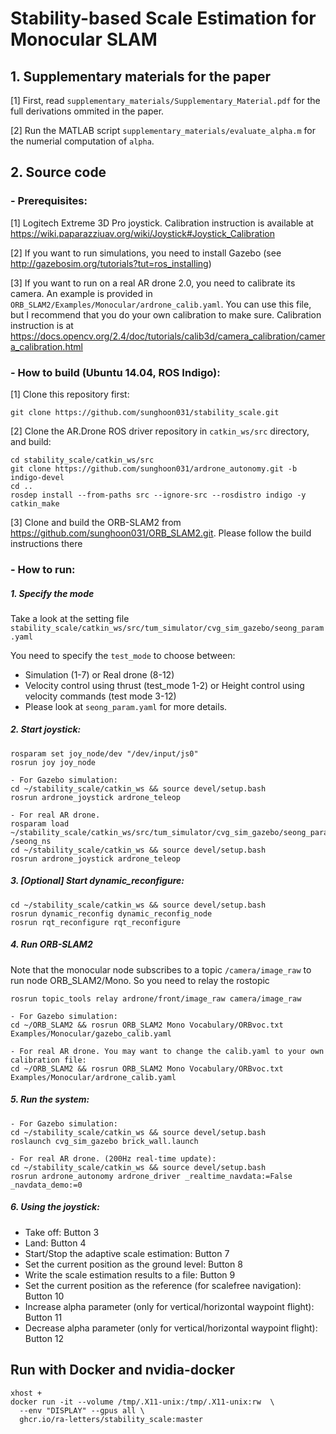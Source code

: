 # Stability-based Scale Estimation for Monocular SLAM

## 1. Supplementary materials for the paper
[1] First, read `supplementary_materials/Supplementary_Material.pdf` for the full derivations ommited in the paper.

[2] Run the MATLAB script `supplementary_materials/evaluate_alpha.m` for the numerial computation of `alpha`.

## 2. Source code
### - Prerequisites:
[1] Logitech Extreme 3D Pro joystick. Calibration instruction is available at https://wiki.paparazziuav.org/wiki/Joystick#Joystick_Calibration

[2] If you want to run simulations, you need to install Gazebo (see http://gazebosim.org/tutorials?tut=ros_installing)

[3] If you want to run on a real AR drone 2.0, you need to calibrate its camera. An example is provided in `ORB_SLAM2/Examples/Monocular/ardrone_calib.yaml`. You can use this file, but I recommend that you do your own calibration to make sure. Calibration instruction is at https://docs.opencv.org/2.4/doc/tutorials/calib3d/camera_calibration/camera_calibration.html

### - How to build (Ubuntu 14.04, ROS Indigo):
[1] Clone this repository first:
````
git clone https://github.com/sunghoon031/stability_scale.git
````
[2] Clone the AR.Drone ROS driver repository in `catkin_ws/src` directory, and build:
````
cd stability_scale/catkin_ws/src
git clone https://github.com/sunghoon031/ardrone_autonomy.git -b indigo-devel
cd ..
rosdep install --from-paths src --ignore-src --rosdistro indigo -y
catkin_make
````
[3] Clone and build the ORB-SLAM2 from https://github.com/sunghoon031/ORB_SLAM2.git. Please follow the build instructions there

### - How to run:
##### 1. Specify the mode
Take a look at the setting file `stability_scale/catkin_ws/src/tum_simulator/cvg_sim_gazebo/seong_param.yaml`

You need to specify the `test_mode` to choose between:

- Simulation (1-7) or Real drone (8-12) 
- Velocity control using thrust (test_mode 1-2) or Height control using velocity commands (test mode 3-12)
- Please look at `seong_param.yaml` for more details.

##### 2. Start joystick:
````
rosparam set joy_node/dev "/dev/input/js0" 
rosrun joy joy_node

- For Gazebo simulation:
cd ~/stability_scale/catkin_ws && source devel/setup.bash
rosrun ardrone_joystick ardrone_teleop

- For real AR drone.
rosparam load ~/stability_scale/catkin_ws/src/tum_simulator/cvg_sim_gazebo/seong_param.yaml /seong_ns
cd ~/stability_scale/catkin_ws && source devel/setup.bash 
rosrun ardrone_joystick ardrone_teleop
````

##### 3. [Optional] Start dynamic_reconfigure:
````
cd ~/stability_scale/catkin_ws && source devel/setup.bash
rosrun dynamic_reconfig dynamic_reconfig_node 
rosrun rqt_reconfigure rqt_reconfigure
````

##### 4. Run ORB-SLAM2
Note that the monocular node subscribes to a topic `/camera/image_raw` to run node ORB_SLAM2/Mono. So you need to relay the rostopic 
````
rosrun topic_tools relay ardrone/front/image_raw camera/image_raw

- For Gazebo simulation:
cd ~/ORB_SLAM2 && rosrun ORB_SLAM2 Mono Vocabulary/ORBvoc.txt Examples/Monocular/gazebo_calib.yaml 

- For real AR drone. You may want to change the calib.yaml to your own calibration file:
cd ~/ORB_SLAM2 && rosrun ORB_SLAM2 Mono Vocabulary/ORBvoc.txt Examples/Monocular/ardrone_calib.yaml
````

##### 5. Run the system:
````        
- For Gazebo simulation:
cd ~/stability_scale/catkin_ws && source devel/setup.bash 
roslaunch cvg_sim_gazebo brick_wall.launch 
 	
- For real AR drone. (200Hz real-time update):
cd ~/stability_scale/catkin_ws && source devel/setup.bash 
rosrun ardrone_autonomy ardrone_driver _realtime_navdata:=False _navdata_demo:=0
````

##### 6. Using the joystick:
- Take off: Button 3
- Land: Button 4
- Start/Stop the adaptive scale estimation: Button 7
- Set the current position as the ground level: Button 8
- Write the scale estimation results to a file: Button 9
- Set the current position as the reference (for scalefree navigation): Button 10
- Increase alpha parameter (only for vertical/horizontal waypoint flight): Button 11
- Decrease alpha parameter (only for vertical/horizontal waypoint flight): Button 12

## Run with Docker and nvidia-docker

```
xhost +
docker run -it --volume /tmp/.X11-unix:/tmp/.X11-unix:rw  \
  --env "DISPLAY" --gpus all \
  ghcr.io/ra-letters/stability_scale:master
```
